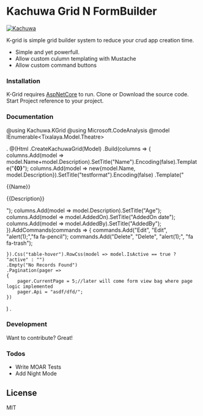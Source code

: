 # Kachuwa Grid N FormBuilder

[![Kachuwa](http://www.silentturtle.com/wwwroot/resources/img/logo.png)](https://silentturtle.com/products/kachuwa)

K-grid is simple grid builder system to reduce your crud app creation time.

  - Simple and yet powerfull.
  - Allow custom culumn templating with Mustache
  - Allow custom command buttons

### Installation

K-Grid requires [AspNetCore](https://www.microsoft.com/net/core/)  to run.
Clone or Download the source code.
Start Project reference to your project.


### Documentation

@using Kachuwa.KGrid
@using Microsoft.CodeAnalysis
@model IEnumerable<Tixalaya.Model.Theatre>
<link href="~/resources/fontawesome/css/font-awesome.css" rel="stylesheet" />
.
@(Html
    .CreateKachuwaGrid(Model)
    .Build(columns =>
    {
        columns.Add(model => model.Name+model.Description).SetTitle("Name").Encoding(false).Template("<strong>{0}</strong>");
        columns.Add(model => new{model.Name,                        model.Description}).SetTitle("testformat").Encoding(false)
        .Template("<p>{{Name}}</p><p>{{Description}}</p>");
        columns.Add(model => model.Description).SetTitle("Age");
        columns.Add(model => model.AddedOn).SetTitle("AddedOn date");
        columns.Add(model => model.AddedBy).SetTitle("AddedBy");
    }).AddCommands(commands =>
    {
        commands.Add("Edit", "Edit", "alert(1);","fa fa-pencil");
        commands.Add("Delete", "Delete", "alert(1);", "fa fa-trash");

    }).Css("table-hover").RowCss(model => model.IsActive == true ? "active" : "")
    .Empty("No Records Found")
    .Pagination(pager =>
    {
        pager.CurrentPage = 5;//later will come form view bag where page logic implemented
        pager.Api = "asdf/dfd/";
    })

)
.

### Development

Want to contribute? Great!



### Todos

 - Write MOAR Tests
 - Add Night Mode

License
----

MIT


